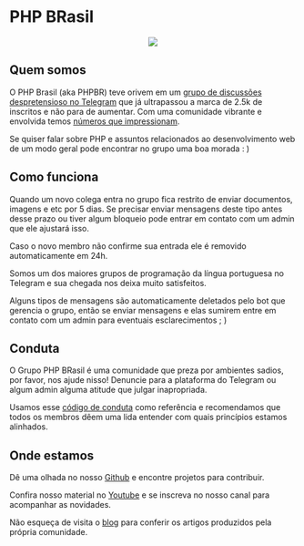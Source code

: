 # PHP BRasil

<p align="center">
  <img src="https://raw.githubusercontent.com/brasil-php/admin/master/visual-identity/logo/github.png"/>
</p>

## Quem somos

O PHP Brasil (aka PHPBR) teve orivem em um [grupo de discussões despretensioso no Telegram](https://telegram.me/phpbrasil) que já ultrapassou a marca de 2.5k de inscritos e não para de aumentar. Com uma comunidade vibrante e envolvida temos [números que impressionam](https://combot.org/c/-1001033617662).

Se quiser falar sobre PHP e assuntos relacionados ao desenvolvimento web de um modo geral pode encontrar no grupo uma boa morada : )

## Como funciona

Quando um novo colega entra no grupo fica restrito de enviar documentos, imagens e etc por 5 dias. Se precisar enviar mensagens deste tipo antes desse prazo ou tiver algum bloqueio pode entrar em contato com um admin que ele ajustará isso.

Caso o novo membro não confirme sua entrada ele é removido automaticamente em 24h.

Somos um dos maiores grupos de programação da língua portuguesa no Telegram e sua chegada nos deixa muito satisfeitos.

Alguns tipos de mensagens são automaticamente deletados pelo bot que gerencia o grupo, então se enviar mensagens e elas sumirem entre em contato com um admin para eventuais esclarecimentos ; )

## Conduta

O Grupo PHP BRasil é uma comunidade que preza por ambientes sadios, por favor, nos ajude nisso! Denuncie para a plataforma do Telegram ou algum admin alguma atitude que julgar inapropriada.

Usamos esse [código de conduta](https://github.com/brazil-it-groups/code-of-conduct) como referência e recomendamos que todos os membros dêem uma lida entender com quais princípios estamos alinhados.

## Onde estamos

Dê uma olhada no nosso [Github](https://github.com/brasil-php) e encontre projetos para contribuir.

Confira nosso material no [Youtube](https://youtube.com/c/PHPBR) e se inscreva no nosso canal para acompanhar as novidades.

Não esqueça de visita o [blog](https://brasil-php.github.io/blog) para conferir os artigos produzidos pela própria comunidade.
